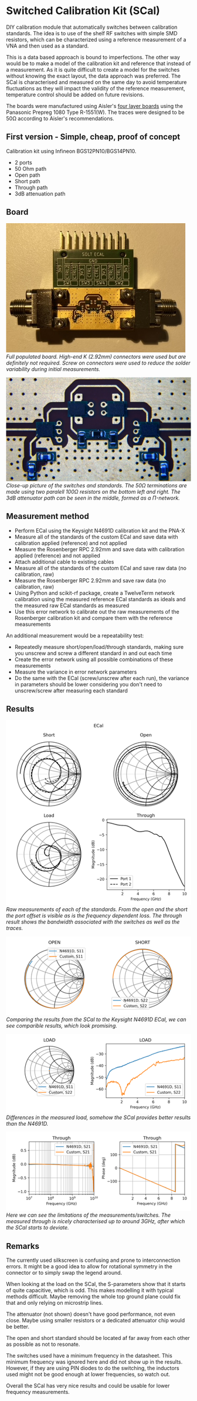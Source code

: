 # Switched Calibration Kit (SCal)
DIY calibration module that automatically switches between calibration standards.
The idea is to use of the shelf RF switches with simple SMD resistors, which can be characterized using a reference measurement of a VNA and then used as a standard.

This is a data based approach is bound to imperfections. The other way would be to make a model of the calibration kit and reference that instead of a measurement.
As it is quite difficult to create a model for the switches without knowing the exact layout, the data approach was preferred.
The SCal is characterised and measured on the same day to avoid temperature fluctuations as they will impact the validity of the reference measurement, temperature control should be added on future revisions.

The boards were manufactured using Aisler's [four layer boards](https://community.aisler.net/t/4-layer-hd-pcb-stackup/86) using the Panasonic Prepreg 1080 Type R-1551(W).
The traces were designed to be 50Ω according to Aisler's recommendations.

## First version - Simple, cheap, proof of concept
Calibration kit using Infineon BGS12PN10/BGS14PN10.
- 2 ports
- 50 Ohm path
- Open path
- Short path
- Through path
- 3dB attenuation path

## Board
![](images/simple-solt-complete.jpeg)
*Full populated board. High-end K (2.92mm) connectors were used but are definitely not required. Screw on connectors were used to reduce the solder variability during initial measurements.*

![](images/simple-solt.jpg)
*Close-up picture of the switches and standards. The 50Ω terminations are made using two paralell 100Ω resistors on the bottom left and right. The 3dB attenuator path can be seen in the middle, formed as a Π-network.*

## Measurement method
- Perform ECal using the Keysight N4691D calibration kit and the PNA-X
- Measure all of the standards of the custom ECal and save data with calibration applied (reference) and not applied
- Measure the Rosenberger RPC 2.92mm and save data with calibration applied (reference) and not applied
- Attach additional cable to existing cables
- Measure all of the standards of the custom ECal and save raw data (no calibration, raw)
- Measure the Rosenberger RPC 2.92mm and save raw data (no calibration, raw)
- Using Python and scikit-rf package, create a TwelveTerm network calibration using the measured reference ECal standards as ideals and the measured raw ECal standards as measured
- Use this error network to calibrate out the raw measurements of the Rosenberger calibration kit and compare them with the reference measurements

An additional measurement would be a repeatability test:
- Repeatedly measure short/open/load/through standards, making sure you unscrew and screw a different standard in and out each time
- Create the error network using all possible combinations of these measurements
- Measure the variance in error network parameters
- Do the same with the ECal (screw/unscrew after each run), the variance in parameters should be lower considering you don't need to unscrew/screw after measuring each standard

## Results
![](images/ecal-standards.png)
*Raw measurements of each of the standards. From the open and the short the port offset is visible as is the frequency dependent loss. The through result shows the bandwidth associated with the switches as well as the traces.*

![](images/open-short-smith.png)
*Comparing the results from the SCal to the Keysight N4691D ECal, we can see comparible results, which look promising.*

![](images/load.png)
*Differences in the measured load, somehow the SCal provides better results than the N4691D.*

![](images/through.png)
*Here we can see the limitations of the measurements/switches. The measured through is nicely characterised up to around 3GHz, after which the SCal starts to deviate.*

## Remarks
The currently used silkscreen is confusing and prone to interconnection errors.
It might be a good idea to allow for rotational symmetry in the connector or to simply swap the legend around.

When looking at the load on the SCal, the S-parameters show that it starts of quite capacitive, which is odd.
This makes modelling it with typical methods difficult.
Maybe removing the whole top ground plane could fix that and only relying on microstrip lines.

The attenuator (not shown) doesn't have good performance, not even close.
Maybe using smaller resistors or a dedicated attenuator chip would be better.

The open and short standard should be located af far away from each other as possible as not to resonate.

The switches used have a minimum frequency in the datasheet.
This minimum frequency was ignored here and did not show up in the results.
However, if they are using PIN diodes to do the switching, the inductors used might not be good enough at lower frequencies, so watch out.

Overall the SCal has very nice results and could be usable for lower frequency measurements.

